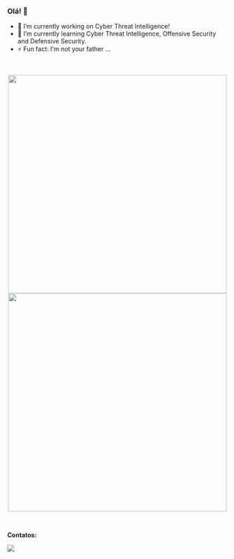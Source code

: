 ### Olá! 👋

<!--
**AnaKind4/AnaKind4** is a ✨ _special_ ✨ repository because its `README.md` (this file) appears on your GitHub profile.

Here are some ideas to get you started:
-->

- 🔭 I’m currently working on Cyber Threat Intelligence!
- 🌱 I’m currently learning Cyber Threat Intelligence, Offensive Security and Defensive Security.
- ⚡ Fun fact: I'm not your father ...

<br />
<p align = "center">
  <img src="https://github-readme-stats.vercel.app/api?username=AnaKind4&show_icons=true&theme=monokai" width=500 />
  <img src="https://github-readme-streak-stats.herokuapp.com/?user=AnaKind4&theme=monokai&hide_border=true" width=500 />
</p>
<br/>

<b>Contatos:</b>
<div>
<a href="https://www.linkedin.com/in/anacarolinamarinho21/" target="_blank"><img src="https://img.shields.io/badge/LinkedIn-0077B5?style=for-the-badge&logo=linkedin&logoColor=white" target="_blank"></a> 
</div>

<br />

